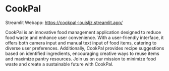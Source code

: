 # CookPal

Streamlit Webapp: https://cookpal-louisljz.streamlit.app/

CookPal is an innovative food management application designed to reduce food waste and enhance user convenience. 
With a user-friendly interface, it offers both camera input and manual text input of food items, catering to diverse user preferences. 
Additionally, CookPal provides recipe suggestions based on identified ingredients, encouraging creative ways to reuse items and maximize pantry resources. 
Join us on our mission to minimize food waste and create a sustainable future with CookPal.
